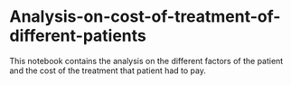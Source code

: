 # Analysis-on-cost-of-treatment-of-different-patients
This notebook contains the analysis on the different factors of the patient and the cost of the treatment that patient had to pay.
